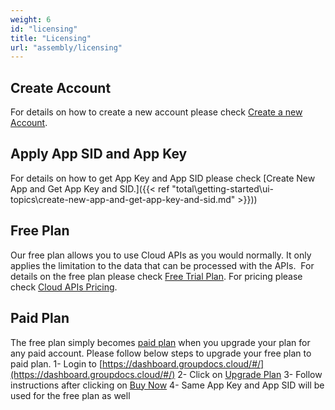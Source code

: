 ```yaml
---
weight: 6
id: "licensing"
title: "Licensing"
url: "assembly/licensing"
---
```







## Create Account ##

For details on how to create a new account please check [Create a new Account](https://idsrv.asposeptyltd.com/identity/signup?signin#afd1a248967c69e396baddcd488ef333).

## Apply App SID and App Key ##

For details on how to get App Key and App SID please check [Create New App and Get App Key and SID.]({{< ref "total\getting-started\ui-topics\create-new-app-and-get-app-key-and-sid.md" >}}))

## Free Plan ##

Our free plan allows you to use Cloud APIs as you would normally. It only applies the limitation to the data that can be processed with the APIs.  For details on the free plan please check [Free Trial Plan](https://purchase.groupdocs.cloud/trial). For pricing please check [Cloud APIs Pricing](https://purchase.groupdocs.cloud/pricing).

## Paid Plan ##

The free plan simply becomes [paid plan](https://purchase.groupdocs.cloud/pricing) when you upgrade your plan for any paid account. Please follow below steps to upgrade your free plan to paid plan.
 1- Login to [https://dashboard.groupdocs.cloud/#/](https://dashboard.groupdocs.cloud/#/)
 2- Click on [Upgrade Plan](https://dashboard.groupdocs.cloud/#/plan)
 3- Follow instructions after clicking on [Buy Now](https://dashboard.groupdocs.cloud/#/plan/subscribe/320)
 4- Same App Key and App SID will be used for the free plan as well